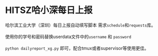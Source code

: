 # HITSZ哈小深每日上报
哈尔滨工业大学（深圳）每日上报自动填写脚本
需求`schedule`和`requests`库。
<br><br>
使用你的学号和密码替换userdata文件中的`username` 和 `password`
<br><br>
`python dailyreport_xg.py` 即可，配合tmux或者supervisor等使用更佳。

